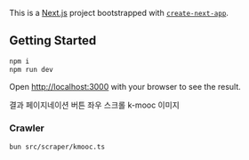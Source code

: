 This is a [Next.js](https://nextjs.org/) project bootstrapped with [`create-next-app`](https://github.com/vercel/next.js/tree/canary/packages/create-next-app).

## Getting Started

```bash
npm i
npm run dev
```

Open [http://localhost:3000](http://localhost:3000) with your browser to see the result.

결과 페이지네이션 버튼 좌우 스크롤
k-mooc 이미지

### Crawler

```
bun src/scraper/kmooc.ts
```
